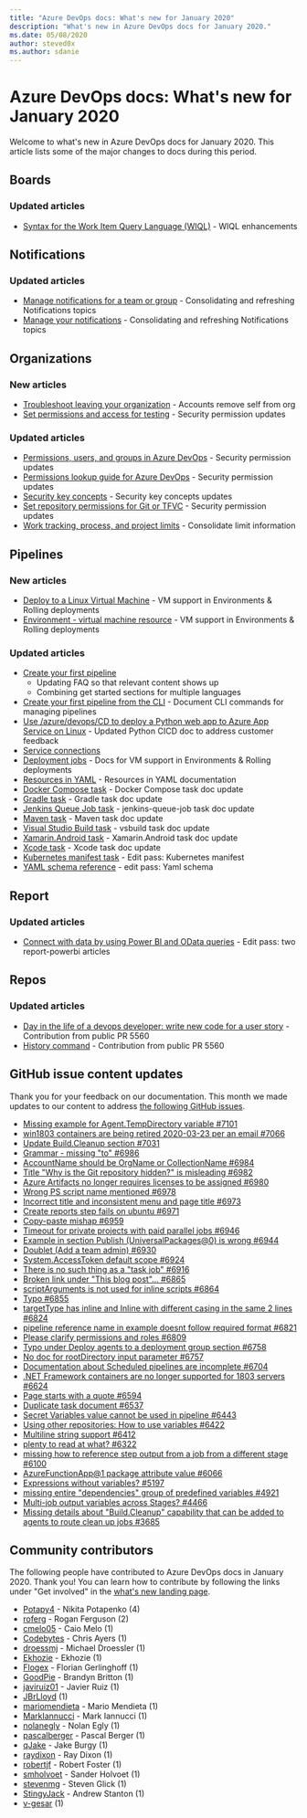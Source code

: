 ```yaml
---
title: "Azure DevOps docs: What's new for January 2020"
description: "What's new in Azure DevOps docs for January 2020."
ms.date: 05/08/2020
author: steved0x
ms.author: sdanie
---
```


# Azure DevOps docs: What's new for January 2020

Welcome to what's new in Azure DevOps docs for January 2020. This article lists some of the major changes to docs during this period.

## Boards

### Updated articles

- [Syntax for the Work Item Query Language (WIQL)](/azure/devops/boards/queries/wiql-syntax) - WIQL enhancements

## Notifications

### Updated articles

- [Manage notifications for a team or group](/azure/devops/notifications/manage-team-group-notifications) - Consolidating and refreshing Notifications topics
- [Manage your notifications](/azure/devops/notifications/manage-your-personal-notifications) - Consolidating and refreshing Notifications topics

## Organizations

### New articles

- [Troubleshoot leaving your organization](/azure/devops/organizations/accounts/faq-leave-organization) - Accounts remove self from org
- [Set permissions and access for testing](/azure/devops/organizations/security/set-permissions-access-test) - Security permission updates

### Updated articles

- [Permissions, users, and groups in Azure DevOps](/azure/devops/organizations/security/permissions) - Security permission updates
- [Permissions lookup guide for Azure DevOps](/azure/devops/organizations/security/permissions-lookup-guide) - Security permission updates
- [Security key concepts](/azure/devops/organizations/security/security-glossary) - Security key concepts updates
- [Set repository permissions for Git or TFVC](/azure/devops/organizations/security/set-git-tfvc-repository-permissions) - Security permission updates
- [Work tracking, process, and project limits](/azure/devops/organizations/settings/work/object-limits) - Consolidate limit information

## Pipelines

### New articles

- [Deploy to a Linux Virtual Machine](/azure/devops/pipelines/ecosystems/deploy-linux-vm) - VM support in Environments & Rolling deployments
- [Environment - virtual machine resource](/azure/devops/pipelines/process/environments-virtual-machines) - VM support in Environments & Rolling deployments

### Updated articles

- [Create your first pipeline](/azure/devops/pipelines/create-first-pipeline)
  - Updating FAQ so that relevant content shows up
  - Combining get started sections for multiple languages
- [Create your first pipeline from the CLI](/azure/devops/pipelines/create-first-pipeline-cli) - Document CLI commands for managing pipelines
- [Use /azure/devops/CD to deploy a Python web app to Azure App Service on Linux](/azure/devops/pipelines/ecosystems/python-webapp) - Updated Python CICD doc to address customer feedback
- [Service connections](/azure/devops/pipelines/library/service-endpoints)
- [Deployment jobs](/azure/devops/pipelines/process/deployment-jobs) - Docs for VM support in Environments & Rolling deployments
- [Resources in YAML](/azure/devops/pipelines/process/resources) - Resources in YAML documentation
- [Docker Compose task](/azure/devops/pipelines/tasks/build/docker-compose) - Docker Compose task doc update
- [Gradle task](/azure/devops/pipelines/tasks/build/gradle) - Gradle task doc update
- [Jenkins Queue Job task](/azure/devops/pipelines/tasks/build/jenkins-queue-job) - jenkins-queue-job task doc update
- [Maven task](/azure/devops/pipelines/tasks/build/maven) - Maven task doc update
- [Visual Studio Build task](/azure/devops/pipelines/tasks/build/visual-studio-build) - vsbuild task doc update
- [Xamarin.Android task](/azure/devops/pipelines/tasks/build/xamarin-android) - Xamarin.Android task doc update
- [Xcode task](/azure/devops/pipelines/tasks/build/xcode) - Xcode task doc update
- [Kubernetes manifest task](/azure/devops/pipelines/tasks/deploy/kubernetes-manifest) - Edit pass: Kubernetes manifest
- [YAML schema reference](/azure/devops/pipelines/yaml-schema) - edit pass: Yaml schema

## Report

### Updated articles

- [Connect with data by using Power BI and OData queries](/azure/devops/report/powerbi/odataquery-connect) - Edit pass: two report-powerbi articles

## Repos

### Updated articles

- [Day in the life of a devops developer: write new code for a user story](/azure/devops/repos/tfvc/day-life-alm-developer-write-new-code-user-story) - Contribution from public PR 5560
- [History command](/azure/devops/repos/tfvc/history-command) - Contribution from public PR 5560

## GitHub issue content updates

Thank you for your feedback on our documentation. This month we made updates to our content to address [the following GitHub issues](https://github.com/MicrosoftDocs/azure-devops-docs/issues?q=linked%3Apr+type%3Aissue+state%3Aclosed+closed%3A2020-01-01..2020-01-31).

- [Missing example for Agent.TempDirectory variable #7101](https://github.com/MicrosoftDocs/azure-devops-docs/issues/7101)
- [win1803 containers are being retired 2020-03-23 per an email  #7066](https://github.com/MicrosoftDocs/azure-devops-docs/issues/7066)
- [Update Build.Cleanup section #7031](https://github.com/MicrosoftDocs/azure-devops-docs/issues/7031)
- [Grammar - missing "to" #6986](https://github.com/MicrosoftDocs/azure-devops-docs/issues/6986)
- [AccountName should be OrgName or CollectionName #6984](https://github.com/MicrosoftDocs/azure-devops-docs/issues/6984)
- [Title "Why is the Git repository hidden?" is misleading #6982](https://github.com/MicrosoftDocs/azure-devops-docs/issues/6982)
- [Azure Artifacts no longer requires licenses to be assigned #6980](https://github.com/MicrosoftDocs/azure-devops-docs/issues/6980)
- [Wrong PS script name mentioned #6978](https://github.com/MicrosoftDocs/azure-devops-docs/issues/6978)
- [Incorrect title and inconsistent menu and page title #6973](https://github.com/MicrosoftDocs/azure-devops-docs/issues/6973)
- [Create reports step fails on ubuntu #6971](https://github.com/MicrosoftDocs/azure-devops-docs/issues/6971)
- [Copy-paste mishap #6959](https://github.com/MicrosoftDocs/azure-devops-docs/issues/6959)
- [Timeout for private projects with paid parallel jobs #6946](https://github.com/MicrosoftDocs/azure-devops-docs/issues/6946)
- [Example in section Publish (UniversalPackages@0) is wrong #6944](https://github.com/MicrosoftDocs/azure-devops-docs/issues/6944)
- [Doublet (Add a team admin) #6930](https://github.com/MicrosoftDocs/azure-devops-docs/issues/6930)
- [System.AccessToken default scope #6924](https://github.com/MicrosoftDocs/azure-devops-docs/issues/6924)
- [There is no such thing as a "task job" #6916](https://github.com/MicrosoftDocs/azure-devops-docs/issues/6916)
- [Broken link under "This blog post"... #6865](https://github.com/MicrosoftDocs/azure-devops-docs/issues/6865)
- [scriptArguments is not used for inline scripts #6864](https://github.com/MicrosoftDocs/azure-devops-docs/issues/6864)
- [Typo #6855](https://github.com/MicrosoftDocs/azure-devops-docs/issues/6855)
- [targetType has inline and Inline with different casing in the same 2 lines #6824](https://github.com/MicrosoftDocs/azure-devops-docs/issues/6824)
- [pipeline reference name in example doesnt follow required format #6821](https://github.com/MicrosoftDocs/azure-devops-docs/issues/6821)
- [Please clarify permissions and roles #6809](https://github.com/MicrosoftDocs/azure-devops-docs/issues/6809)
- [Typo under Deploy agents to a deployment group section #6758](https://github.com/MicrosoftDocs/azure-devops-docs/issues/6758)
- [No doc for rootDirectory input parameter #6757](https://github.com/MicrosoftDocs/azure-devops-docs/issues/6757)
- [Documentation about Scheduled pipelines are incomplete #6704](https://github.com/MicrosoftDocs/azure-devops-docs/issues/6704)
- [.NET Framework containers are no longer supported for 1803 servers #6624](https://github.com/MicrosoftDocs/azure-devops-docs/issues/6624)
- [Page starts with a quote #6594](https://github.com/MicrosoftDocs/azure-devops-docs/issues/6594)
- [Duplicate task document #6537](https://github.com/MicrosoftDocs/azure-devops-docs/issues/6537)
- [Secret Variables value cannot be used in pipeline #6443](https://github.com/MicrosoftDocs/azure-devops-docs/issues/6443)
- [Using other repositories: How to use variables #6422](https://github.com/MicrosoftDocs/azure-devops-docs/issues/6422)
- [Multiline string support #6412](https://github.com/MicrosoftDocs/azure-devops-docs/issues/6412)
- [plenty to read at what? #6322](https://github.com/MicrosoftDocs/azure-devops-docs/issues/6322)
- [missing how to reference step output from a job from a different stage #6100](https://github.com/MicrosoftDocs/azure-devops-docs/issues/6100)
- [AzureFunctionApp@1 package attribute value #6066](https://github.com/MicrosoftDocs/azure-devops-docs/issues/6066)
- [Expressions without variables? #5197](https://github.com/MicrosoftDocs/azure-devops-docs/issues/5197)
- [missing entire "dependencies" group of predefined variables #4921](https://github.com/MicrosoftDocs/azure-devops-docs/issues/4921)
- [Multi-job output variables across Stages? #4466](https://github.com/MicrosoftDocs/azure-devops-docs/issues/4466)
- [Missing details about "Build.Cleanup" capability that can be added to agents to route clean up jobs #3685](https://github.com/MicrosoftDocs/azure-devops-docs/issues/3685)


## Community contributors

The following people have contributed to Azure DevOps docs in January 2020. Thank you! You can learn how to contribute by following the links under "Get involved" in the [what's new landing page](index.yml).

- [Potapy4](https://github.com/Potapy4) - Nikita Potapenko (4)
- [roferg](https://github.com/roferg) - Rogan Ferguson (2)
- [cmelo05](https://github.com/cmelo05) - Caio Melo (1)
- [Codebytes](https://github.com/Codebytes) - Chris Ayers (1)
- [droessmj](https://github.com/droessmj) - Michael Droessler (1)
- [Ekhozie](https://github.com/Ekhozie) - Ekhozie (1)
- [Flogex](https://github.com/Flogex) - Florian Gerlinghoff (1)
- [GoodPie](https://github.com/GoodPie) - Brandyn Britton (1)
- [javiruiz01](https://github.com/javiruiz01) - Javier Ruiz (1)
- [JBrLloyd](https://github.com/JBrLloyd) (1)
- [mariomendieta](https://github.com/mariomendieta) - Mario Mendieta (1)
- [MarkIannucci](https://github.com/MarkIannucci) - Mark Iannucci (1)
- [nolanegly](https://github.com/nolanegly) - Nolan Egly (1)
- [pascalberger](https://github.com/pascalberger) - Pascal Berger (1)
- [qJake](https://github.com/qJake) - Jake Burgy (1)
- [raydixon](https://github.com/raydixon) - Ray Dixon (1)
- [robertjf](https://github.com/robertjf) - Robert Foster (1)
- [smholvoet](https://github.com/smholvoet) - Sander Holvoet (1)
- [stevenmg](https://github.com/stevenmg) - Steven Glick (1)
- [StingyJack](https://github.com/StingyJack) - Andrew Stanton (1)
- [v-gesar](https://github.com/v-gesar) (1)
